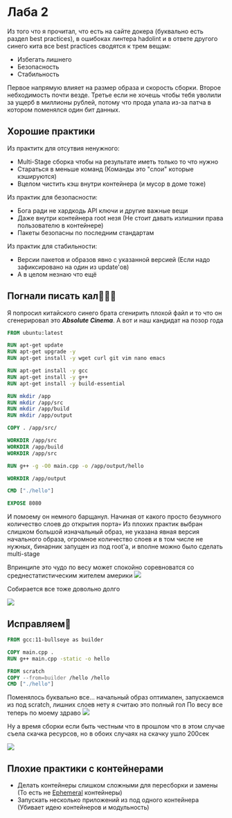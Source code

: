 # Лаба 2

Из того что я прочитал, что есть на сайте докера (буквально есть раздел best practices), в ошибоках линтера hadolint и в ответе другого синего кита все best practices сводятся к трем вещам:

* Избегать лишнего
* Безопасность
* Стабильность

Первое напрямую влияет на размер образа и скорость сборки. Второе небходимость почти везде. Третье если не хочешь чтобы тебя уволили за ущерб в миллионы рублей, потому что прода упала из-за патча в котором поменялся один бит данных.

## Хорошие практики
Из практитк для отсутвия ненужного:

* Multi-Stage сборка чтобы на результате иметь только то что нужно
* Стараться в меньше команд (Команды это "слои" которые кэшируются) 
* Вцелом чистить кэш внутри контейнера (и мусор в доме тоже)

Из практик для безопасности:

* Бога ради не хардкодь API ключи и другие важные вещи
* Даже внутри контейнера root незя (Не стоит давать излишнии права пользователю в контейнере)
* Пакеты безопасны по последним стандартам

Из практик для стабильности:

* Версии пакетов и образов явно с указанной версией (Если надо зафиксировано на один из update'ов)
* А в целом незнаю что ещё

## Погнали писать кал🥰😝😎

Я попросил  китайского синего брата сгенирить плохой файл и то что он сгенерировал это ***Absolute Cinema***. А вот и наш кандидат на позор года 
```dockerfile
FROM ubuntu:latest 

RUN apt-get update
RUN apt-get upgrade -y
RUN apt-get install -y wget curl git vim nano emacs 

RUN apt-get install -y gcc
RUN apt-get install -y g++
RUN apt-get install -y build-essential

RUN mkdir /app
RUN mkdir /app/src
RUN mkdir /app/build
RUN mkdir /app/output

COPY . /app/src/

WORKDIR /app/src
WORKDIR /app/build
WORKDIR /app/src

RUN g++ -g -O0 main.cpp -o /app/output/hello

WORKDIR /app/output

CMD ["./hello"]

EXPOSE 8080  
```
И помоему он немного барщанул. Начиная от какого просто безумного количество слоев до открытия порта💀
Из плохих практик выбран слишком большой изначальный образ, не указана явная версия начального образа, огромное количество слоев и в том числе не нужных, бинарник запущен из под root'а, и вполне можно было сделать multi-stage 

Впринципе это чудо по весу может спокойно соревноватся со среднестатистическим жителем америки
![](rice2.png)

Собирается все тоже довольно долго

![](rice1.png)


## Исправляем🫡
```dockerfile
FROM gcc:11-bullseye as builder

COPY main.cpp .
RUN g++ main.cpp -static -o hello

FROM scratch
COPY --from=builder /hello /hello
CMD ["./hello"]
```
Поменялось буквально все... начальный образ оптимален, запускаемся из под scratch, лишних слоев нету я считаю это полный гол
По весу все теперь по моему здраво
![](rice4.png)

Ну а время сборки если быть честным что в прошлом что в этом случае съела скачка ресурсов, но в обоих случаях на скачку ушло 200сек

![](rice3.png)

## Плохие практики с контейнерами

* Делать контейнеры слишком сложными для пересборки и замены (То есть не [Ephemeral](https://docs.docker.com/build/building/best-practices/#create-ephemeral-containers$0) контейнеры)
* Запускать несколько приложений из под одного контейнера (Убивает идею контейнеров и модульность)
